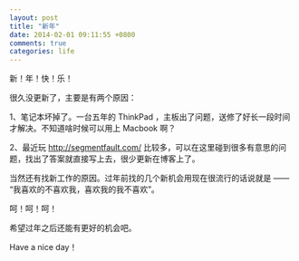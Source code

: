 ```yaml
---
layout: post
title: "新年"
date: 2014-02-01 09:11:55 +0800
comments: true
categories: life
---
```

新！年！快！乐！

<!-- more -->

很久没更新了，主要是有两个原因：

1、笔记本坏掉了。一台五年的 ThinkPad ，主板出了问题，送修了好长一段时间才解决。不知道啥时候可以用上 Macbook 啊？

2、最近玩 <http://segmentfault.com/> 比较多，可以在这里碰到很多有意思的问题，找出了答案就直接写上去，很少更新在博客上了。

当然还有找新工作的原因。过年前找的几个新机会用现在很流行的话说就是 —— “我喜欢的不喜欢我，喜欢我的我不喜欢”。

呵！呵！呵！

希望过年之后还能有更好的机会吧。

Have a nice day！